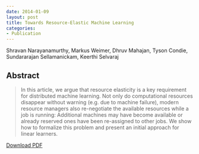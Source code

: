 ```yaml
---
date: 2014-01-09
layout: post
title: Towards Resource-Elastic Machine Learning
categories:
- Publication
---
```


Shravan Narayanamurthy, Markus Weimer, Dhruv Mahajan, Tyson Condie, Sundararajan Sellamanickam, Keerthi Selvaraj

## Abstract

<blockquote>In this article, we argue that resource elasticity is a key requirement for distributed machine learning. Not only do computational resources disappear without warning (e.g. due to machine failure), modern resource managers also re-negotiate the available resources while a job is running: Additional machines may have become available or already reserved ones have been re-assigned to other jobs. We show how to formalize this problem and present an initial approach for linear learners.
</blockquote>

[Download PDF](http://cs.markusweimer.com/wp-content/uploads/2014/01/2013-NIPS-BigLearn-TowardsResourceElasticML.pdf)